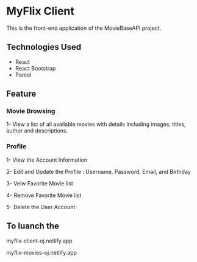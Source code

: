 # **MyFlix Client**
This is the front-end application of the MovieBaseAPI project.


## **Technologies Used**
- React
- React Bootstrap
- Parcel

## **Feature**

### **Movie Browsing**
1- View a list of all available movies with details including images, titles, author and descriptions.

### **Profile**
1- View the Account Information

2- Edit and Update the Profile : Username, Password, Email, and Birthday

3- Veiw Favorite Movie list

4- Remove Favorite Movie list

5- Delete the User Account


## **To luanch the**
myflix-client-oj.netlify.app

myflix-movies-oj.netlify.app